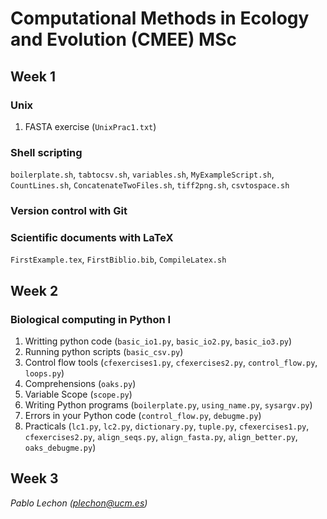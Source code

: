 # Computational Methods in Ecology and Evolution (CMEE) MSc


## Week 1

### Unix
1. FASTA exercise (`UnixPrac1.txt`)
### Shell scripting 
`boilerplate.sh`, `tabtocsv.sh`, `variables.sh`, `MyExampleScript.sh`, `CountLines.sh`, `ConcatenateTwoFiles.sh`, `tiff2png.sh`, `csvtospace.sh`
### Version control with Git
### Scientific documents with LaTeX 
`FirstExample.tex`, `FirstBiblio.bib`, `CompileLatex.sh`

## Week 2 

### Biological computing in Python I
1. Writting python code (`basic_io1.py`, `basic_io2.py`, `basic_io3.py`)
2. Running python scripts (`basic_csv.py`)
3. Control flow tools (`cfexercises1.py`, `cfexercises2.py`, `control_flow.py`, `loops.py`)
4. Comprehensions (`oaks.py`)
5. Variable Scope (`scope.py`)
6. Writing Python programs (`boilerplate.py`, `using_name.py`, `sysargv.py`)
8. Errors in your Python code (`control_flow.py`, `debugme.py`)
7. Practicals (`lc1.py`, `lc2.py`, `dictionary.py`, `tuple.py`, `cfexercises1.py`, `cfexercises2.py`, `align_seqs.py`, `align_fasta.py`, `align_better.py`, `oaks_debugme.py`)

## Week 3


*Pablo Lechon (plechon@ucm.es)*


